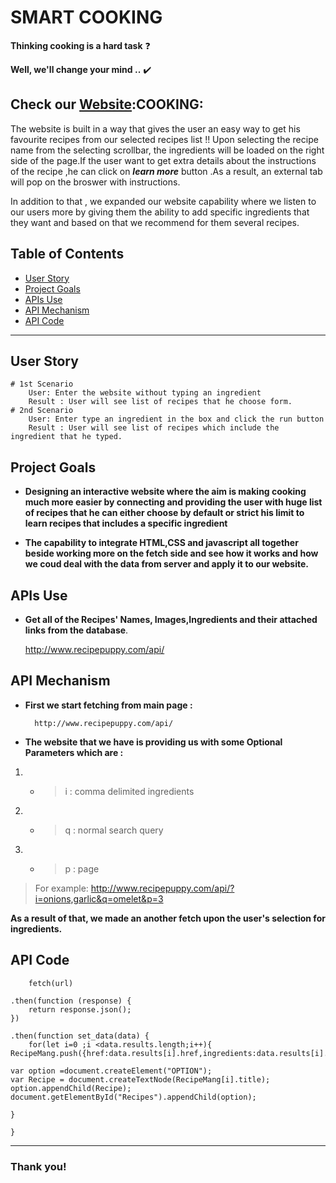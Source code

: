 # SMART COOKING
**Thinking cooking is a hard task** :question: 

**Well, we'll change your mind ..** :heavy_check_mark: 
<!-- https://webahead5.github.io/SmartCooking -->
 Check our [Website](https://webahead5.github.io/SmartCooking):COOKING:
---
The website is built in a way that gives the user an easy way to get his favourite recipes from our selected recipes list !!
Upon selecting the recipe name from the selecting scrollbar, the ingredients will be loaded on the right side of the page.If the user want to get extra details about the instructions of the recipe ,he can click on ***learn more*** button .As a result, an external tab will pop on the broswer with instructions.

In addition to that , we expanded our website capability where we listen to our users more by giving them the ability to add specific ingredients that they want and based on that we recommend for them several recipes.


## Table of Contents
- [User Story](#user-story)
- [Project Goals](#Project-Goals)
- [APIs Use](#APIs-Use)
- [API Mechanism](#API-Mechanism)
- [API Code](#API-Code)
---

## User Story

```gherkin=
# 1st Scenario 
    User: Enter the website without typing an ingredient
    Result : User will see list of recipes that he choose form.
# 2nd Scenario 
    User: Enter type an ingredient in the box and click the run button
    Result : User will see list of recipes which include the ingredient that he typed.
```


## Project Goals

* **Designing an interactive website where the aim is making cooking much more easier by connecting and providing the user with huge list of recipes that he can either choose by default or strict his limit to learn recipes that includes a specific ingredient**


* **The capability to integrate HTML,CSS and javascript all together beside working more on the fetch side and see how it works and how we coud deal with the data from server and apply it to our website.**


## APIs Use

* **Get all of the Recipes' Names, Images,Ingredients and their attached links from the database**.

    http://www.recipepuppy.com/api/
     

## API Mechanism

* **First we start fetching from main page :**

        http://www.recipepuppy.com/api/
        

* **The website that we have is providing us with some Optional Parameters which are :**

1. * > i : comma delimited ingredients
1. * > q : normal search query
1. * > p : page

> For example:
http://www.recipepuppy.com/api/?i=onions,garlic&q=omelet&p=3
    
**As a result of that, we made an another fetch upon the user's selection for ingredients.**


## API Code

        fetch(url)

    .then(function (response) {
        return response.json();
    })

    .then(function set_data(data) {
        for(let i=0 ;i <data.results.length;i++){
    RecipeMang.push({href:data.results[i].href,ingredients:data.results[i].ingredients,thumbnail:data.results[i].thumbnail,title:data.results[i].title});
    
    var option =document.createElement("OPTION");
    var Recipe = document.createTextNode(RecipeMang[i].title);
    option.appendChild(Recipe);
    document.getElementById("Recipes").appendChild(option);

    }

    }
    



---

### Thank you! 


